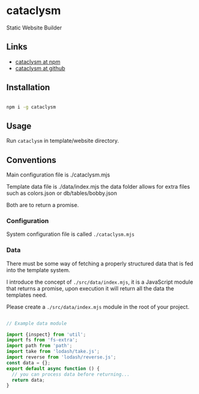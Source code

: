 # cataclysm
Static Website Builder

## Links

- [cataclysm at npm](https://www.npmjs.com/package/cataclysm)
- [cataclysm at github](https://github.com/catpea/cataclysm)

## Installation

```sh

npm i -g cataclysm

```

## Usage

Run ```cataclysm``` in template/website directory.

## Conventions

Main configuration file is ./cataclysm.mjs

Template data file is ./data/index.mjs the data folder allows for extra files such as colors.json or db/tables/bobby.json

Both are to return a promise.

### Configuration

System configuration file is called ```./cataclysm.mjs```

### Data

There must be some way of fetching a properly structured data that is fed into the template system.

I introduce the concept of ```./src/data/index.mjs```, it is a JavaScript module that returns a promise, upon execution it will return all the data the templates need.

Please create a ```./src/data/index.mjs``` module in the root of your project.

```JavaScript

// Example data module

import {inspect} from 'util';
import fs from 'fs-extra';
import path from 'path';
import take from 'lodash/take.js';
import reverse from 'lodash/reverse.js';
const data = {};
export default async function () {
  // you can process data before returning...
  return data;
}

```
